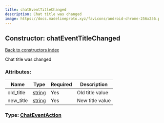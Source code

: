 ```yaml
---
title: chatEventTitleChanged
description: Chat title was changed
image: https://docs.madelineproto.xyz/favicons/android-chrome-256x256.png
---
```

## Constructor: chatEventTitleChanged  
[Back to constructors index](index.md)



Chat title was changed

### Attributes:

| Name     |    Type       | Required | Description |
|----------|---------------|----------|-------------|
|old\_title|[string](../types/string.md) | Yes|Old title value|
|new\_title|[string](../types/string.md) | Yes|New title value|



### Type: [ChatEventAction](../types/ChatEventAction.md)



